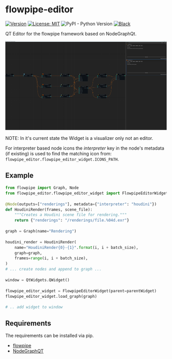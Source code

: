 # flowpipe-editor
[![Version](https://img.shields.io/pypi/v/flowpipe_editor.svg)](https://pypi.org/project/flowpipe_editor/) [![License: MIT](https://img.shields.io/badge/License-MIT-blue.svg)](LICENSE) ![PyPI - Python Version](https://img.shields.io/pypi/pyversions/flowpipe_editor)  [![Black](https://img.shields.io/badge/code%20style-black-000000.svg)](https://github.com/psf/black)

QT Editor for the flowpipe framework based on NodeGraphQt.

![flowpipe-editor](https://raw.githubusercontent.com/jonassorgenfrei/flowpipe-editor/main/docs/img/flowpipe-editor.png)

NOTE: In it's current state the Widget is a visualizer only not an editor.

For interpreter based node icons the <i>interpreter</i> key in the node's metadata (if existing) is used to find the matching icon from: 
`flowpipe_editor.flowpipe_editor_widget.ICONS_PATH`.

## Example
```python
from flowpipe import Graph, Node
from flowpipe_editor.flowpipe_editor_widget import FlowpipeEditorWidget

@Node(outputs=["renderings"], metadata={"interpreter": "houdini"})
def HoudiniRender(frames, scene_file):
    """Creates a Houdini scene file for rendering."""
    return {"renderings": "/renderings/file.%04d.exr"}

graph = Graph(name="Rendering")

houdini_render = HoudiniRender(
    name="HoudiniRender{0}-{1}".format(i, i + batch_size),
    graph=graph,
    frames=range(i, i + batch_size),
)
# ... create nodes and append to graph ...

window = QtWidgets.QWidget()

flowpipe_editor_widget = FlowpipeEditorWidget(parent=parentWidget)
flowpipe_editor_widget.load_graph(graph)

# .. add widget to window 

```

## Requirements
The requirements can be installed via pip.

* [flowpipe](https://github.com/PaulSchweizer/flowpipe) 
* [NodeGraphQT](https://github.com/jchanvfx/NodeGraphQt)
